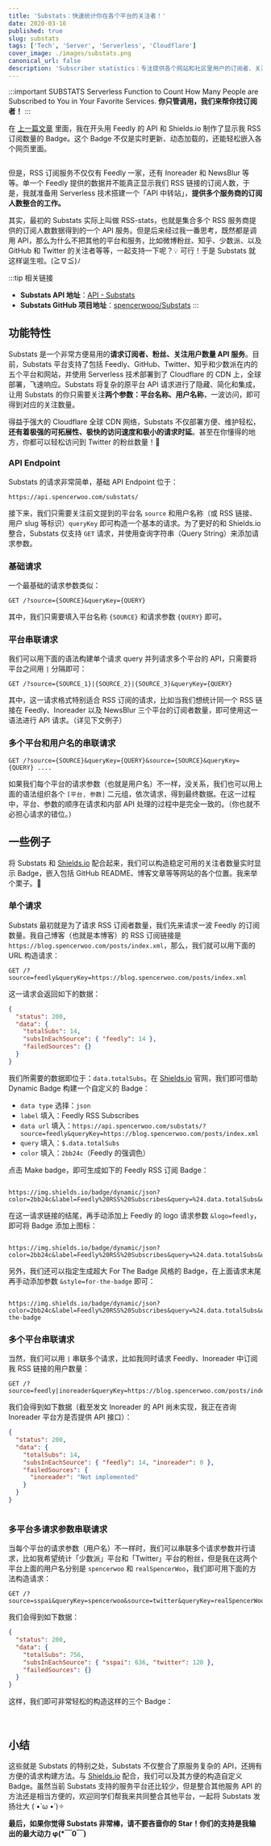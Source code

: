 ```yaml
---
title: 'Substats：快速统计你在各个平台的关注者！'
date: 2020-03-16
published: true
slug: substats
tags: ['Tech', 'Server', 'Serverless', 'Cloudflare']
cover_image: ./images/substats.png
canonical_url: false
description: 'Subscriber statistics：专注提供各个网站和社区里用户的订阅者、关注者、粉丝数量的 Serverless API'
---
```


:::important SUBSTATS
Serverless Function to Count How Many People are Subscribed to You in Your Favorite Services.
**你只管调用，我们来帮你找订阅者！**
:::

在 [上一篇文章](https://blog.spencerwoo.com/2020/03/ttrss-noteworthy/) 里面，我在开头用 Feedly 的 API 和 Shields.io 制作了显示我 RSS 订阅数量的 Badge。这个 Badge 不仅是实时更新、动态加载的，还能轻松嵌入各个网页里面。

<a href="https://feedly.com/i/subscription/feed%2Fhttps%3A%2F%2Fblog.spencerwoo.com%2Fposts%2Findex.xml"><img src="https://img.shields.io/badge/dynamic/json?color=2bb24c&amp;label=subscribers&amp;query=%24.source.subscribers&amp;url=https%3A%2F%2Ffeedly.com%2Fv3%2Frecommendations%2Ffeeds%2Ffeed%252Fhttps%253A%252F%252Fblog.spencerwoo.com%252Fposts%252Findex.xml&amp;logo=feedly&style=for-the-badge" alt="" style="display: inline; margin: 0 0.1rem 0 0; width: auto;"></a>

但是，RSS 订阅服务不仅仅有 Feedly 一家，还有 Inoreader 和 NewsBlur 等等。单一个 Feedly 提供的数据并不能真正显示我们 RSS 链接的订阅人数，于是，我就准备用 Serverless 技术搭建一个「API 中转站」，**提供多个服务商的订阅人数整合的工作。**

其实，最初的 Substats 实际上叫做 RSS-stats，也就是集合多个 RSS 服务商提供的订阅人数数据得到的一个 API 服务。但是后来经过我一番思考，既然都是调用 API，那么为什么不把其他的平台和服务，比如微博粉丝、知乎、少数派、以及 GitHub 和 Twitter 的关注者等等，一起支持一下呢？💡 可行！于是 Substats 就这样诞生啦。(≧∇≦)ﾉ

:::tip 相关链接
- **Substats API 地址**：[API - Substats](https://api.spencerwoo.com/substats/)
- **Substats GitHub 项目地址**：[spencerwooo/Substats](https://github.com/spencerwooo/Substats)
:::

## 功能特性

Substats 是一个非常方便易用的**请求订阅者、粉丝、关注用户数量 API 服务**。目前，Substats 平台支持了包括 Feedly、GitHub、Twitter、知乎和少数派在内的五个平台和网站，并使用 Serverless 技术部署到了 Cloudflare 的 CDN 上，全球部署，飞速响应。Substats 将复杂的原平台 API 请求进行了隐藏、简化和集成，让用 Substats 的你只需要关注**两个参数：平台名称、用户名称**，一波访问，即可得到对应的关注数量。

得益于强大的 Cloudflare 全球 CDN 网络，Substats 不仅部署方便、维护轻松，**还有着极强的可拓展性、极快的访问速度和极小的请求时延**。甚至在你懂得的地方，你都可以轻松访问到 Twitter 的粉丝数量！🥂

### API Endpoint

Substats 的请求非常简单，基础 API Endpoint 位于：

```
https://api.spencerwoo.com/substats/
```

接下来，我们只需要关注前文提到的平台名 `source` 和用户名称（或 RSS 链接、用户 slug 等标识）`queryKey` 即可构造一个基本的请求。为了更好的和 Shields.io 整合，Substats 仅支持 `GET` 请求，并使用查询字符串（Query String）来添加请求参数。

### 基础请求

一个最基础的请求参数类似：

```http
GET /?source={SOURCE}&queryKey={QUERY}
```

其中，我们只需要填入平台名称 `{SOURCE}` 和请求参数 `{QUERY}` 即可。

### 平台串联请求

我们可以用下面的语法构建单个请求 query 并列请求多个平台的 API，只需要将平台之间用 `|` 分隔即可：

```http
GET /?source={SOURCE_1}|{SOURCE_2}|{SOURCE_3}&queryKey={QUERY}
```

其中，这一请求格式特别适合 RSS 订阅的请求，比如当我们想统计同一个 RSS 链接在 Feedly、Inoreader 以及 NewsBlur 三个平台的订阅者数量，即可使用这一语法进行 API 请求。（详见下文例子）

### 多个平台和用户名的串联请求

```http
GET /?source={SOURCE}&queryKey={QUERY}&source={SOURCE}&queryKey={QUERY} ....
```

如果我们每个平台的请求参数（也就是用户名）不一样，没关系，我们也可以用上面的语法组织各个 `[平台, 参数]` 二元组，依次请求，得到最终数据。在这一过程中，平台、参数的顺序在请求和内部 API 处理的过程中是完全一致的。（你也就不必担心请求的错位。）

## 一些例子

将 Substats 和 [Shields.io](https://shields.io/) 配合起来，我们可以构造稳定可用的关注者数量实时显示 Badge，嵌入包括 GitHub README、博客文章等等网站的各个位置。我来举个栗子。🌰

### 单个请求

Substats 最初就是为了请求 RSS 订阅者数量，我们先来请求一波 Feedly 的订阅数量。我自己博客（也就是本博客）的 RSS 订阅链接是 `https://blog.spencerwoo.com/posts/index.xml`，那么，我们就可以用下面的 URL 构造请求：

```http
GET /?source=feedly&queryKey=https://blog.spencerwoo.com/posts/index.xml
```

这一请求会返回如下的数据：

```json
{
  "status": 200,
  "data": {
    "totalSubs": 14,
    "subsInEachSource": { "feedly": 14 },
    "failedSources": {}
  }
}
```

我们所需要的数据即位于：`data.totalSubs`。在 [Shields.io](https://shields.io/) 官网，我们即可借助 Dynamic Badge 构建一个自定义的 Badge：

- `data type` 选择：`json`
- `label` 填入：Feedly RSS Subscribes
- `data url` 填入：`https://api.spencerwoo.com/substats/?source=feedly&queryKey=https://blog.spencerwoo.com/posts/index.xml`
- `query` 填入：`$.data.totalSubs`
- `color` 填入：`2bb24c`（Feedly 的强调色）

点击 Make badge，即可生成如下的 Feedly RSS 订阅 Badge：

<a href="https://feedly.com/i/subscription/feed%2Fhttps%3A%2F%2Fblog.spencerwoo.com%2Fposts%2Findex.xml"><img src="https://img.shields.io/badge/dynamic/json?color=2bb24c&label=Feedly%20RSS%20Subscribes&query=%24.data.totalSubs&url=https%3A%2F%2Fapi.spencerwoo.com%2Fsubstats%2F%3Fsource%3Dfeedly%26queryKey%3Dhttps%3A%2F%2Fblog.spencerwoo.com%2Fposts%2Findex.xml" alt="" style="display: inline; margin: 0 0.1rem 0 0; width: auto;"></a>

```
https://img.shields.io/badge/dynamic/json?color=2bb24c&label=Feedly%20RSS%20Subscribes&query=%24.data.totalSubs&url=https%3A%2F%2Fapi.spencerwoo.com%2Fsubstats%2F%3Fsource%3Dfeedly%26queryKey%3Dhttps%3A%2F%2Fblog.spencerwoo.com%2Fposts%2Findex.xml
```

在这一请求链接的结尾，再手动添加上 Feedly 的 logo 请求参数 `&logo=feedly`，即可将 Badge 添加上图标：

<a href="https://feedly.com/i/subscription/feed%2Fhttps%3A%2F%2Fblog.spencerwoo.com%2Fposts%2Findex.xml"><img src="https://img.shields.io/badge/dynamic/json?color=2bb24c&label=Feedly%20RSS%20Subscribes&query=%24.data.totalSubs&url=https%3A%2F%2Fapi.spencerwoo.com%2Fsubstats%2F%3Fsource%3Dfeedly%26queryKey%3Dhttps%3A%2F%2Fblog.spencerwoo.com%2Fposts%2Findex.xml&logo=feedly" alt="" style="display: inline; margin: 0 0.1rem 0 0; width: auto;"></a>

```
https://img.shields.io/badge/dynamic/json?color=2bb24c&label=Feedly%20RSS%20Subscribes&query=%24.data.totalSubs&url=https%3A%2F%2Fapi.spencerwoo.com%2Fsubstats%2F%3Fsource%3Dfeedly%26queryKey%3Dhttps%3A%2F%2Fblog.spencerwoo.com%2Fposts%2Findex.xml&logo=feedly
```

另外，我们还可以指定生成超大 For The Badge 风格的 Badge，在上面请求末尾再手动添加参数 `&style=for-the-badge` 即可：

<a href="https://feedly.com/i/subscription/feed%2Fhttps%3A%2F%2Fblog.spencerwoo.com%2Fposts%2Findex.xml"><img src="https://img.shields.io/badge/dynamic/json?color=2bb24c&label=Feedly%20RSS%20Subscribes&query=%24.data.totalSubs&url=https%3A%2F%2Fapi.spencerwoo.com%2Fsubstats%2F%3Fsource%3Dfeedly%26queryKey%3Dhttps%3A%2F%2Fblog.spencerwoo.com%2Fposts%2Findex.xml&logo=feedly&style=for-the-badge" alt="" style="display: inline; margin: 0 0.1rem 0 0; width: auto;"></a>

```
https://img.shields.io/badge/dynamic/json?color=2bb24c&label=Feedly%20RSS%20Subscribes&query=%24.data.totalSubs&url=https%3A%2F%2Fapi.spencerwoo.com%2Fsubstats%2F%3Fsource%3Dfeedly%26queryKey%3Dhttps%3A%2F%2Fblog.spencerwoo.com%2Fposts%2Findex.xml&logo=feedly&style=for-the-badge
```

### 多个平台串联请求

当然，我们可以用 `|` 串联多个请求，比如我同时请求 Feedly、Inoreader 中订阅我 RSS 链接的用户数量：

```http
GET /?source=feedly|inoreader&queryKey=https://blog.spencerwoo.com/posts/index.xml
```

我们会得到如下数据（截至发文 Inoreader 的 API 尚未实现，我正在咨询 Inoreader 平台方是否提供 API 接口）：

```json
{
  "status": 200,
  "data": {
    "totalSubs": 14,
    "subsInEachSource": { "feedly": 14, "inoreader": 0 },
    "failedSources": {
      "inoreader": "Not implemented"
    }
  }
}
```

<a href="https://feedly.com/i/subscription/feed%2Fhttps%3A%2F%2Fblog.spencerwoo.com%2Fposts%2Findex.xml"><img src="https://img.shields.io/badge/dynamic/json?label=RSS%20subs&query=%24.data.totalSubs&url=https%3A%2F%2Fapi.spencerwoo.com%2Fsubstats%2F%3Fsource%3Dfeedly%257Cinoreader%26queryKey%3Dhttps%3A%2F%2Fblog.spencerwoo.com%2Fposts%2Findex.xml&color=ffa500&logo=rss&style=for-the-badge" alt="" style="display: inline; margin: 0 0.1rem 0 0; width: auto;"></a>

### 多平台多请求参数串联请求

当每个平台的请求参数（用户名）不一样时，我们可以串联多个请求参数并行请求，比如我希望统计「少数派」平台和「Twitter」平台的粉丝，但是我在这两个平台上面的用户名分别是 `spencerwoo` 和 `realSpencerWoo`，我们即可用下面的方法构造请求：

```http
GET /?source=sspai&queryKey=spencerwoo&source=twitter&queryKey=realSpencerWoo
```

我们会得到如下数据：

```json
{
  "status": 200,
  "data": {
    "totalSubs": 756,
    "subsInEachSource": { "sspai": 636, "twitter": 120 },
    "failedSources": {}
  }
}
```

这样，我们即可非常轻松的构造这样的三个 Badge：

<a href="https://api.spencerwoo.com/substats/?source=sspai&queryKey=spencerwoo&source=twitter&queryKey=realSpencerWoo"><img src="https://img.shields.io/badge/dynamic/json?label=Social%20media&query=%24.data.totalSubs&url=https%3A%2F%2Fapi.spencerwoo.com%2Fsubstats%2F%3Fsource%3Dsspai%26queryKey%3Dspencerwoo%26source%3Dtwitter%26queryKey%3DrealSpencerWoo&color=brightgreen&style=for-the-badge" alt="" style="display: inline; margin: 0 0.1rem 0 0; width: auto;"></a>
<a href="https://api.spencerwoo.com/substats/?source=sspai&queryKey=spencerwoo&source=twitter&queryKey=realSpencerWoo"><img src="https://img.shields.io/badge/dynamic/json?label=%E5%B0%91%E6%95%B0%E6%B4%BE&query=%24.data.subsInEachSource.sspai&url=https%3A%2F%2Fapi.spencerwoo.com%2Fsubstats%2F%3Fsource%3Dsspai%26queryKey%3Dspencerwoo%26source%3Dtwitter%26queryKey%3DrealSpencerWoo&color=d71a1b&style=for-the-badge" alt="" style="display: inline; margin: 0 0.1rem 0 0; width: auto;"></a>
<a href="https://api.spencerwoo.com/substats/?source=sspai&queryKey=spencerwoo&source=twitter&queryKey=realSpencerWoo"><img src="https://img.shields.io/badge/dynamic/json?label=Twitter&query=%24.data.subsInEachSource.twitter&url=https%3A%2F%2Fapi.spencerwoo.com%2Fsubstats%2F%3Fsource%3Dsspai%26queryKey%3Dspencerwoo%26source%3Dtwitter%26queryKey%3DrealSpencerWoo&color=1da1f2&logo=twitter&style=for-the-badge" alt="" style="display: inline; margin: 0 0.1rem 0 0; width: auto;"></a>

## 小结

这些就是 Substats 的特别之处，Substats 不仅整合了原服务复杂的 API，还拥有方便的请求构建方法。与 [Shields.io](https://shields.io/) 配合，我们可以及其方便的构造自定义 Badge。虽然当前 Substats 支持的服务平台还比较少，但是整合其他服务 API 的方法还是相当方便的，欢迎同学们帮我来共同整合其他平台，一起将 Substats 发扬壮大 ( •̀ ω •́ )✧

**最后，如果你觉得 Substats 非常棒，请不要吝啬你的 Star！你们的支持是我输出的最大动力 φ(*￣0￣)**

<a href="https://github.com/spencerwooo/Substats"><img src="https://img.shields.io/github/stars/spencerwooo/Substats?logo=github&style=social" alt="" style="display: inline; margin: 0 0.1rem 0 0; width: auto;"></a>
